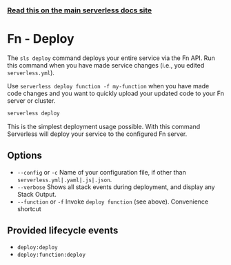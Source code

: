 <!--
title: Serverless Framework Commands - Fn - Deploy
menuText: deploy
menuOrder: 2
description: Deploy your service to the specified provider
layout: Doc
-->

<!-- DOCS-SITE-LINK:START automatically generated  -->

### [Read this on the main serverless docs site](https://www.serverless.com/framework/docs/providers/fn/cli-reference/deploy)

<!-- DOCS-SITE-LINK:END -->

# Fn - Deploy

The `sls deploy` command deploys your entire service via the Fn API. Run this command when you have made service changes (i.e., you edited `serverless.yml`).

Use `serverless deploy function -f my-function` when you have made code changes and you want to quickly upload your updated code to your Fn server or cluster.

```bash
serverless deploy
```

This is the simplest deployment usage possible. With this command Serverless will deploy your service to the configured Fn server.

## Options

- `--config` or `-c` Name of your configuration file, if other than `serverless.yml|.yaml|.js|.json`.
- `--verbose` Shows all stack events during deployment, and display any Stack Output.
- `--function` or `-f` Invoke `deploy function` (see above). Convenience shortcut

## Provided lifecycle events

- `deploy:deploy`
- `deploy:function:deploy`
